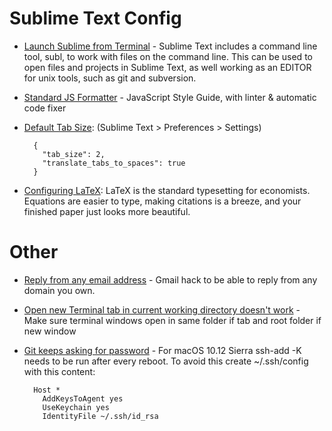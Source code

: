 # Sublime Text Config
* [Launch Sublime from Terminal](https://gist.github.com/martinbuberl/5823ed247d279d1a2d06) - Sublime Text includes a command line tool, subl, to work with files on the command line. This can be used to open files and projects in Sublime Text, as well working as an EDITOR for unix tools, such as git and subversion.
* [Standard JS Formatter](https://github.com/feross/standard#sublime-text) - JavaScript Style Guide, with linter & automatic code fixer 
* [Default Tab Size](https://www.sublimetext.com/docs/2/indentation.html): (Sublime Text > Preferences > Settings)

        {
          "tab_size": 2,
          "translate_tabs_to_spaces": true
        }
* [Configuring LaTeX](http://economistry.com/2013/01/installing-and-using-latex-for-mac/): LaTeX is the standard typesetting for economists. Equations are easier to type, making citations is a breeze, and your finished paper just looks more beautiful.

# Other
* [Reply from any email address](https://ellisbenus.com/web-design-columbia-mo/workaround-using-gmail-alias-forwarded-email-addresses/) - Gmail hack to be able to reply from any domain you own.
* [Open new Terminal tab in current working directory doesn't work](https://apple.stackexchange.com/questions/144896/open-new-terminal-tab-in-current-working-directory-doesnt-work) - Make sure terminal windows open in same folder if tab and root folder if new window
* [Git keeps asking for password](http://stackoverflow.com/questions/7773181/git-keeps-prompting-me-for-password) - For macOS 10.12 Sierra ssh-add -K needs to be run after every reboot. To avoid this create ~/.ssh/config with this content:

        Host *
          AddKeysToAgent yes
          UseKeychain yes
          IdentityFile ~/.ssh/id_rsa